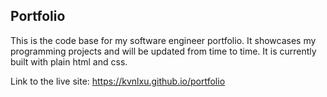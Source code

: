 ## Portfolio

This is the code base for my software engineer portfolio. It showcases my programming projects and will be updated from time to time. It is currently built with plain html and css.

Link to the live site: https://kvnlxu.github.io/portfolio
